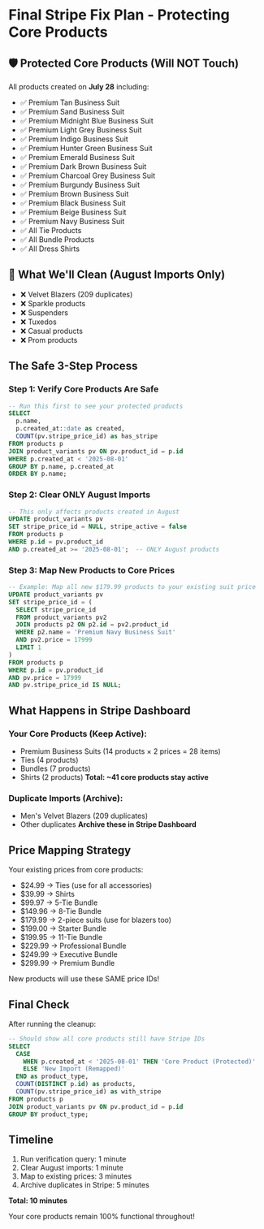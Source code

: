 # Final Stripe Fix Plan - Protecting Core Products

## 🛡️ Protected Core Products (Will NOT Touch)
All products created on **July 28** including:
- ✅ Premium Tan Business Suit
- ✅ Premium Sand Business Suit  
- ✅ Premium Midnight Blue Business Suit
- ✅ Premium Light Grey Business Suit
- ✅ Premium Indigo Business Suit
- ✅ Premium Hunter Green Business Suit
- ✅ Premium Emerald Business Suit
- ✅ Premium Dark Brown Business Suit
- ✅ Premium Charcoal Grey Business Suit
- ✅ Premium Burgundy Business Suit
- ✅ Premium Brown Business Suit
- ✅ Premium Black Business Suit
- ✅ Premium Beige Business Suit
- ✅ Premium Navy Business Suit
- ✅ All Tie Products
- ✅ All Bundle Products
- ✅ All Dress Shirts

## 🧹 What We'll Clean (August Imports Only)
- ❌ Velvet Blazers (209 duplicates)
- ❌ Sparkle products
- ❌ Suspenders
- ❌ Tuxedos
- ❌ Casual products
- ❌ Prom products

## The Safe 3-Step Process

### Step 1: Verify Core Products Are Safe
```sql
-- Run this first to see your protected products
SELECT 
  p.name,
  p.created_at::date as created,
  COUNT(pv.stripe_price_id) as has_stripe
FROM products p
JOIN product_variants pv ON pv.product_id = p.id
WHERE p.created_at < '2025-08-01'
GROUP BY p.name, p.created_at
ORDER BY p.name;
```

### Step 2: Clear ONLY August Imports
```sql
-- This only affects products created in August
UPDATE product_variants pv
SET stripe_price_id = NULL, stripe_active = false
FROM products p
WHERE p.id = pv.product_id
AND p.created_at >= '2025-08-01';  -- ONLY August products
```

### Step 3: Map New Products to Core Prices
```sql
-- Example: Map all new $179.99 products to your existing suit price
UPDATE product_variants pv
SET stripe_price_id = (
  SELECT stripe_price_id 
  FROM product_variants pv2
  JOIN products p2 ON p2.id = pv2.product_id
  WHERE p2.name = 'Premium Navy Business Suit'
  AND pv2.price = 17999
  LIMIT 1
)
FROM products p
WHERE p.id = pv.product_id
AND pv.price = 17999
AND pv.stripe_price_id IS NULL;
```

## What Happens in Stripe Dashboard

### Your Core Products (Keep Active):
- Premium Business Suits (14 products × 2 prices = 28 items)
- Ties (4 products)
- Bundles (7 products)
- Shirts (2 products)
**Total: ~41 core products stay active**

### Duplicate Imports (Archive):
- Men's Velvet Blazers (209 duplicates)
- Other duplicates
**Archive these in Stripe Dashboard**

## Price Mapping Strategy

Your existing prices from core products:
- $24.99 → Ties (use for all accessories)
- $39.99 → Shirts  
- $99.97 → 5-Tie Bundle
- $149.96 → 8-Tie Bundle
- $179.99 → 2-piece suits (use for blazers too)
- $199.00 → Starter Bundle
- $199.95 → 11-Tie Bundle
- $229.99 → Professional Bundle
- $249.99 → Executive Bundle
- $299.99 → Premium Bundle

New products will use these SAME price IDs!

## Final Check
After running the cleanup:
```sql
-- Should show all core products still have Stripe IDs
SELECT 
  CASE 
    WHEN p.created_at < '2025-08-01' THEN 'Core Product (Protected)'
    ELSE 'New Import (Remapped)'
  END as product_type,
  COUNT(DISTINCT p.id) as products,
  COUNT(pv.stripe_price_id) as with_stripe
FROM products p
JOIN product_variants pv ON pv.product_id = p.id
GROUP BY product_type;
```

## Timeline
1. Run verification query: 1 minute
2. Clear August imports: 1 minute  
3. Map to existing prices: 3 minutes
4. Archive duplicates in Stripe: 5 minutes

**Total: 10 minutes**

Your core products remain 100% functional throughout!